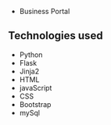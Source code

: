 * Business Portal


## Technologies used

* Python
* Flask
* Jinja2
* HTML
* javaScript
* CSS
* Bootstrap
* mySql
